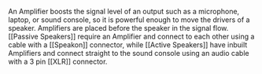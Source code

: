 An Amplifier boosts the signal level of an output such as a microphone, laptop, or sound console, so it is powerful enough to move the drivers of a speaker. Amplifiers are placed before the speaker in the signal flow. [[Passive Speakers]] require an Amplifier and connect to each other using a cable with a [[Speakon]] connector, while [[Active Speakers]] have inbuilt Amplifiers and connect straight to the sound console using an audio cable with a 3 pin [[XLR]] connector. 